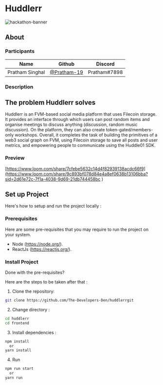 # Huddlerr
![hackathon-banner](https://videojam.devfolio.co/_next/image?url=https%3A%2F%2Fassets.devfolio.co%2Fhackathons%2F62b9231dd004471890015f4022e3e083%2Fassets%2Fcover%2F277.png&w=1440&q=100)

## About

### Participants

| Name            | Github                                         | Discord         |
| --------------- | ---------------------------------------------- | --------------- |
| Pratham Singhal | [@Pratham-19](https://github.com/Pratham-19)   | Pratham#7898    |


### Description
## The problem Huddlerr solves
Huddlerr is an FVM-based social media platform that uses Filecoin storage. It provides an interface through which users can post random items and organise meetings to discuss anything (discussion, random music discussion). On the platform, they can also create token-gated/members-only workshops. Overall, it completes the task of building the primitives of a web3 social graph on FVM, using Filecoin storage to save all posts and user metrics, and empowering people to communicate using the Huddle01 SDK.
### Preview



[https://www.loom.com/share/7cfebe5632c14d4f82939138acdc66f9](https://www.loom.com/share/9c893bf078d84e4a8ef0638b13106bba?sid=2d61e72c-7f1a-4038-9d69-21db744458bc )




## Set up Project
Here's how to setup and run the project locally :

### Prerequisites

Here are some pre-requisites that you may require to run the project on your system.

- Node (https://node.org/).
- ReactJs (https://reactjs.org/).

### Install Project

Done with the pre-requisites?

Here are the steps to be taken after that :


1. Clone the repository:

```bash
git clone https://github.com/The-Developers-Den/huddlerrgit
```

2. Change directory :

```bash
cd huddlerr
cd frontend
```
3. Install dependencies :

```bash
npm install
  or
yarn install
```

4. Run 

```bash
npm run start
  or
yarn run
````
